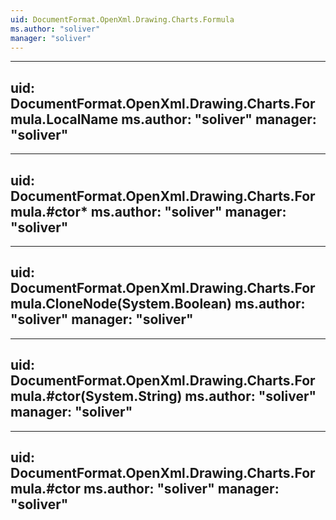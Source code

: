 ```yaml
---
uid: DocumentFormat.OpenXml.Drawing.Charts.Formula
ms.author: "soliver"
manager: "soliver"
---
```


---
uid: DocumentFormat.OpenXml.Drawing.Charts.Formula.LocalName
ms.author: "soliver"
manager: "soliver"
---

---
uid: DocumentFormat.OpenXml.Drawing.Charts.Formula.#ctor*
ms.author: "soliver"
manager: "soliver"
---

---
uid: DocumentFormat.OpenXml.Drawing.Charts.Formula.CloneNode(System.Boolean)
ms.author: "soliver"
manager: "soliver"
---

---
uid: DocumentFormat.OpenXml.Drawing.Charts.Formula.#ctor(System.String)
ms.author: "soliver"
manager: "soliver"
---

---
uid: DocumentFormat.OpenXml.Drawing.Charts.Formula.#ctor
ms.author: "soliver"
manager: "soliver"
---
